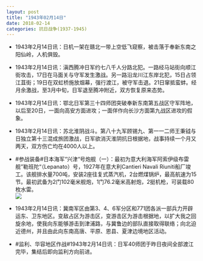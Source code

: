 ```yaml
---
layout: post
title: "1943年02月14日"
date: 2018-02-14
categories: 抗日战争(1937-1945)
---
```


<meta name="referrer" content="no-referrer" />

- 1943年2月14日讯：日机一架在赣北一带上空低飞窥察，被击落于奉新东南之阳仙岭，人机俱毁。 

- 1943年2月14日讯：滇西腾冲日军约七八千人分路北犯。一路经马站街向顺江街攻击，17日在马面关与守军发生激战。另一路沿龙川江东岸北犯，15日占领江苴街；19日在双虹桥施放烟幕，强行渡江，被守军击退。21日窜抵蛮蚌。经月余激战，至3月中旬，日军退至腾冲附近，双方恢复原来态势。 

- 1943年2月14日讯：鄂北日军第三十四师团突破奉新东南第五战区守军阵地，以后至20日，一面向高安方面进攻；一面佯作向长沙方面第九战区进攻的假象。 

- 1943年2月14日讯：苏北淮阴战斗。第八十九军顾锡九、第一一二师王秉钺与日独立第十三混成旅团激战，日军欲消灭淮阴抗日根据地，战事持续一个月又两天，双方伤亡均在4000人以上。 

- #参战装备#日本海军“兴津“号炮舰（一）：最初为意大利海军阿索伊级布雷舰”勒班陀“（Lepanato）号，1927年在意大利Cantieri Navali Riuniti船厂竣工。该舰排水量700吨，安装2座往复式蒸汽机，2台燃煤锅炉，最高航速为15节。最初武备为2门102毫米舰炮，1门76.2毫米高射炮，2挺机枪，可装载80枚水雷。 <br/><img src="https://wx3.sinaimg.cn/large/aca367d8ly1fofqunq72jj20go08cta7.jpg" />

- 1943年2月14日讯：冀南军区由第3、4、6军分区和771团各派一部兵力开辟运东、卫东地区。变敌占区为游击区，变游击区为游击根据地，以扩大我之回旋余地，使我向东能够游击到津浦路，与冀鲁边的部队直接取得联络；向北迫近德州，并且由此向东南高唐、平原、恩县、夏津边境地区活动。 

- #监利、华容地区作战#1943年2月14日讯：日军40师团于昨日夜间全部渡江完毕，集结后即向监利方向前进。 

